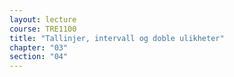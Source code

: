 ```yaml
---
layout: lecture
course: TRE1100
title: "Tallinjer, intervall og doble ulikheter"
chapter: "03"
section: "04"
---
```

